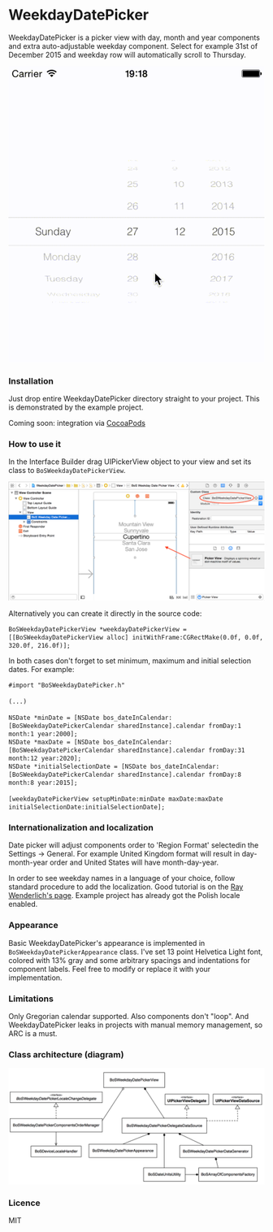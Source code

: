 # WeekdayDatePicker

WeekdayDatePicker is a picker view with day, month and year components and extra auto-adjustable weekday component. Select for example 31st of December 2015 and weekday row will automatically scroll to Thursday.

![WeekdayDatePicker demo](/ReadmeResources/weekdayDatePickerDemo.gif)

### Installation

Just drop entire WeekdayDatePicker directory straight to your project. This is demonstrated by the example project.

Coming soon: integration via [CocoaPods](https://cocoapods.org/)

### How to use it

In the Interface Builder drag UIPickerView object to your view and set its class to `BoSWeekdayDatePickerView`. 

![Usage demonstration](/ReadmeResources/weekdayDatePickerUsage@2x.png)

Alternatively you can create it directly in the source code:
```
BoSWeekdayDatePickerView *weekdayDatePickerView = [[BoSWeekdayDatePickerView alloc] initWithFrame:CGRectMake(0.0f, 0.0f, 320.0f, 216.0f)];
```

In both cases don't forget to set minimum, maximum and initial selection dates. For example:

```
#import "BoSWeekdayDatePicker.h"

(...)

NSDate *minDate = [NSDate bos_dateInCalendar:[BoSWeekdayDatePickerCalendar sharedInstance].calendar fromDay:1 month:1 year:2000];
NSDate *maxDate = [NSDate bos_dateInCalendar:[BoSWeekdayDatePickerCalendar sharedInstance].calendar fromDay:31 month:12 year:2020];
NSDate *initialSelectionDate = [NSDate bos_dateInCalendar:[BoSWeekdayDatePickerCalendar sharedInstance].calendar fromDay:8 month:8 year:2015];

[weekdayDatePickerView setupMinDate:minDate maxDate:maxDate initialSelectionDate:initialSelectionDate];
```

### Internationalization and localization

Date picker will adjust components order to 'Region Format' selectedin the Settings -> General. For example United Kingdom format will result in day-month-year order and United States will have month-day-year.

In order to see weekday names in a language of your choice, follow standard procedure to add the localization. Good tutorial is on the [Ray Wenderlich's page](http://www.raywenderlich.com/64401/internationalization-tutorial-for-ios-2014). Example project has already got the Polish locale enabled.

### Appearance

Basic WeekdayDatePicker's appearance is implemented in `BoSWeekdayDatePickerAppearance` class. I've set 13 point Helvetica Light font, colored with 13% gray and some arbitrary spacings and indentations for component labels. Feel free to modify or replace it with your implementation.

### Limitations

Only Gregorian calendar supported. Also components don't "loop". And WeekdayDatePicker leaks in projects with manual memory management, so ARC is a must. 

### Class architecture (diagram)

![Class diagram image](/ReadmeResources/classDiagram.png)

### Licence

MIT